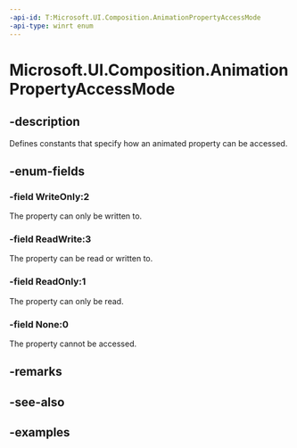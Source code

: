 ```yaml
---
-api-id: T:Microsoft.UI.Composition.AnimationPropertyAccessMode
-api-type: winrt enum
---
```


<!-- Enumeration syntax.
public enum AnimationPropertyAccessMode : int 
-->

# Microsoft.UI.Composition.AnimationPropertyAccessMode

## -description

Defines constants that specify how an animated property can be accessed.

## -enum-fields
### -field WriteOnly:2

The property can only be written to.

### -field ReadWrite:3

The property can be read or written to.

### -field ReadOnly:1

The property can only be read.

### -field None:0

The property cannot be accessed.

## -remarks

## -see-also

## -examples

